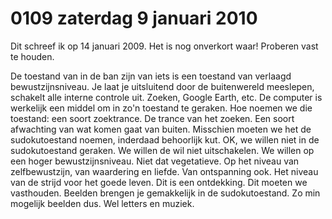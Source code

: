 # 0109 zaterdag 9 januari 2010
Dit schreef ik op 14 januari 2009. Het is nog onverkort waar! Proberen vast te houden.

De toestand van in de ban zijn van iets is een toestand van verlaagd bewustzijnsniveau. Je laat je uitsluitend door de buitenwereld meeslepen, schakelt alle interne controle uit. Zoeken, Google Earth, etc. De computer is werkelijk een middel om in zo'n toestand te geraken. Hoe noemen we die toestand: een soort zoektrance. De trance van het zoeken. Een soort afwachting van wat komen gaat van buiten. Misschien moeten we het de sudokutoestand noemen, inderdaad behoorlijk kut. OK, we willen niet in de sudokutoestand geraken. We willen de wil niet uitschakelen. We willen op een hoger bewustzijnsniveau. Niet dat vegetatieve. Op het niveau van zelfbewustzijn, van waardering en liefde. Van ontspanning ook. Het niveau van de strijd voor het goede leven. Dit is een ontdekking. Dit moeten we vasthouden. Beelden brengen je gemakkelijk in de sudokutoestand. Zo min mogelijk beelden dus. Wel letters en muziek.



